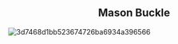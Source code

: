 ## <h2 align="center">Mason Buckle</h2>
![3d7468d1bb523674726ba6934a396566](https://github.com/user-attachments/assets/7adf3907-8d7d-494e-8c68-f56b06ecaca4)

<!--!
**MinusMason/MinusMason** is a ✨ _special_ ✨ repository because its `README.md` (this file) appears on your GitHub profile.

Here are some ideas to get you started:

- 🔭 I’m currently working on ...
- 🌱 I’m currently learning ...
- 👯 I’m looking to collaborate on ...
- 🤔 I’m looking for help with ...
- 💬 Ask me about ...
- 📫 How to reach me: ...
- 😄 Pronouns: ...
- ⚡ Fun fact: ...
-->
